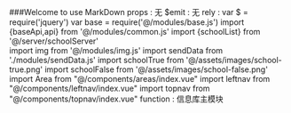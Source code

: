 ###Welcome to use MarkDown
props : 无
$emit :	无
rely :	var $ = require('jquery')
		var base = require('@/modules/base.js')
		import {baseApi,api} from '@/modules/common.js'
		import {schoolList} from '@/server/schoolServer'		
		import img from '@/modules/img.js'
		import sendData from './modules/sendData.js'
		import schoolTrue from  '@/assets/images/school-true.png'
		import schoolFalse from  '@/assets/images/school-false.png'
		import Area from "@/components/areas/index.vue"
		import leftnav from "@/components/leftnav/index.vue"
		import topnav from "@/components/topnav/index.vue"
function : 信息库主模块